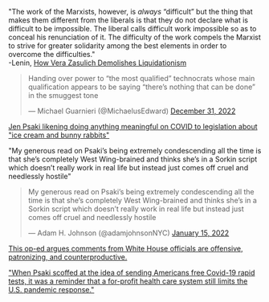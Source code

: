 "The work of the Marxists, however, is _always_ “difficult” but the thing that makes them different from the liberals is that they do not declare what is difficult to be impossible. The liberal calls difficult work impossible so as to conceal his renunciation of it. The difficulty of the work compels the Marxist to strive for greater solidarity among the best elements in order to overcome the difficulties."  
-Lenin, [How Vera Zasulich Demolishes Liquidationism](https://www.marxists.org/archive/lenin/works/1913/sep/30.htm)

<blockquote class="twitter-tweet" data-dnt="true" data-theme="dark"><p lang="en" dir="ltr">Handing over power to “the most qualified” technocrats whose main qualification appears to be saying “there’s nothing that can be done” in the smuggest tone</p>&mdash; Michael Guarnieri (@MichaelusEdward) <a href="https://twitter.com/MichaelusEdward/status/1609021377851588608?ref_src=twsrc%5Etfw">December 31, 2022</a></blockquote> <script async src="https://platform.twitter.com/widgets.js" charset="utf-8"></script>

[Jen Psaki likening doing anything meaningful on COVID to legislation about "ice cream and bunny rabbits"](https://twitter.com/ArmyBarber/status/1609036617041182720?s=20)

"My generous read on Psaki’s being extremely condescending all the time is that she’s completely West Wing-brained and thinks she’s in a Sorkin script which doesn’t really work in real life but instead just comes off cruel and needlessly hostile"

<blockquote class="twitter-tweet" data-dnt="true" data-theme="dark"><p lang="en" dir="ltr">My generous read on Psaki’s being extremely condescending all the time is that she’s completely West Wing-brained and thinks she’s in a Sorkin script which doesn’t really work in real life but instead just comes off cruel and needlessly hostile</p>&mdash; Adam H. Johnson (@adamjohnsonNYC) <a href="https://twitter.com/adamjohnsonNYC/status/1482143656719130625?ref_src=twsrc%5Etfw">January 15, 2022</a></blockquote> <script async src="https://platform.twitter.com/widgets.js" charset="utf-8"></script>

[This op-ed argues comments from White House officials are offensive, patronizing, and counterproductive.](https://www.teenvogue.com/story/biden-white-house-comments-oped)

["When Psaki scoffed at the idea of sending Americans free Covid-19 rapid tests, it was a reminder that a for-profit health care system still limits the U.S. pandemic response."](https://theintercept.com/2021/12/07/jen-psaki-cant-explain-americans-dont-get-free-home-covid-tests/)